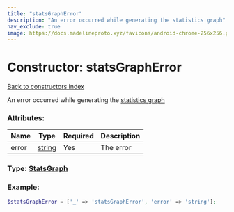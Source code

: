 ```yaml
---
title: "statsGraphError"
description: "An error occurred while generating the statistics graph"
nav_exclude: true
image: https://docs.madelineproto.xyz/favicons/android-chrome-256x256.png
---
```

# Constructor: statsGraphError  
[Back to constructors index](/API_docs/constructors/index.md)



An error occurred while generating the [statistics graph](https://core.telegram.org/api/stats)

### Attributes:

| Name     |    Type       | Required | Description |
|----------|---------------|----------|-------------|
|error|[string](/API_docs/types/string.md) | Yes|The error|



### Type: [StatsGraph](/API_docs/types/StatsGraph.md)


### Example:

```php
$statsGraphError = ['_' => 'statsGraphError', 'error' => 'string'];
```  
